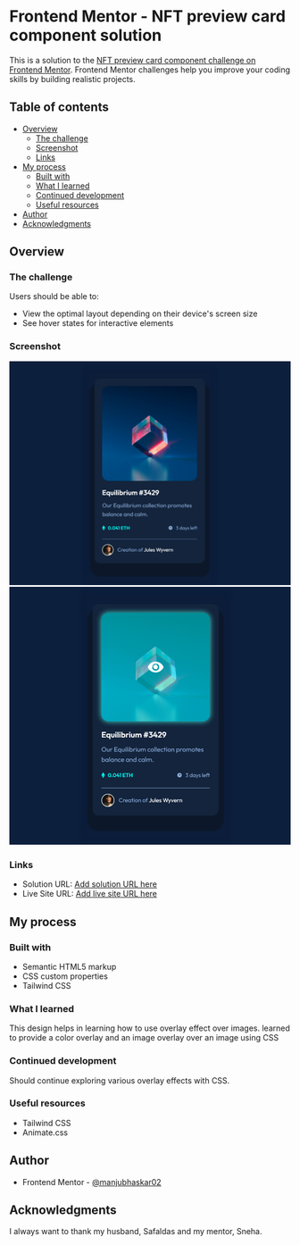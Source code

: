 # Frontend Mentor - NFT preview card component solution

This is a solution to the [NFT preview card component challenge on Frontend Mentor](https://www.frontendmentor.io/challenges/nft-preview-card-component-SbdUL_w0U). Frontend Mentor challenges help you improve your coding skills by building realistic projects. 

## Table of contents

- [Overview](#overview)
  - [The challenge](#the-challenge)
  - [Screenshot](#screenshot)
  - [Links](#links)
- [My process](#my-process)
  - [Built with](#built-with)
  - [What I learned](#what-i-learned)
  - [Continued development](#continued-development)
  - [Useful resources](#useful-resources)
- [Author](#author)
- [Acknowledgments](#acknowledgments)


## Overview

### The challenge

Users should be able to:

- View the optimal layout depending on their device's screen size
- See hover states for interactive elements

### Screenshot

![desktop-view](./images/desktop-view.png)
![active-state](./images/active-view.png)


### Links

- Solution URL: [Add solution URL here](https://your-solution-url.com)
- Live Site URL: [Add live site URL here](https://your-live-site-url.com)

## My process

### Built with

- Semantic HTML5 markup
- CSS custom properties
- Tailwind CSS

### What I learned

This design helps in learning how to use overlay effect over images. learned to provide a color overlay and an image overlay over an image using CSS 

### Continued development
Should continue exploring various overlay effects with CSS.
### Useful resources

- Tailwind CSS
- Animate.css 


## Author

- Frontend Mentor - [@manjubhaskar02](https://www.frontendmentor.io/profile/manjubhaskar02)


## Acknowledgments

I always want to thank my husband, Safaldas and my mentor, Sneha.